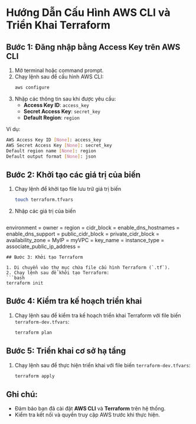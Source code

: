 
# Hướng Dẫn Cấu Hình AWS CLI và Triển Khai Terraform

## Bước 1: Đăng nhập bằng Access Key trên AWS CLI

1. Mở terminal hoặc command prompt.
2. Chạy lệnh sau để cấu hình AWS CLI:
   ```bash
   aws configure
   ```
3. Nhập các thông tin sau khi được yêu cầu:
   - **Access Key ID**: `access_key`
   - **Secret Access Key**: `secret_key`
   - **Default Region**: `region`

Ví dụ:
```bash
AWS Access Key ID [None]: access_key
AWS Secret Access Key [None]: secret_key
Default region name [None]: region
Default output format [None]: json
```
## Bước 2: Khởi tạo các giá trị của biến
1. Chạy lệnh để khởi tạo file lưu trữ giá trị biến
   ```bash
   touch terraform.tfvars
   ```
2. Nhập các giá trị của biến
   ```bash
  environment = 
  owner =
  region = 
  cidr_block = 
  enable_dns_hostnames = 
  enable_dns_support =
  public_cidr_block = 
  private_cidr_block = 
  availability_zone = 
  MyIP = 
  myVPC = 
  key_name = 
  instance_type = 
  associate_public_ip_address = 
   ```
## Bước 3: Khởi tạo Terraform

1. Di chuyển vào thư mục chứa file cấu hình Terraform (`.tf`).
2. Chạy lệnh sau để khởi tạo Terraform:
   ```bash
   terraform init
   ```

## Bước 4: Kiểm tra kế hoạch triển khai

1. Chạy lệnh sau để kiểm tra kế hoạch triển khai Terraform với file biến `terraform-dev.tfvars`:
   ```bash
   terraform plan 
   ```

## Bước 5: Triển khai cơ sở hạ tầng

1. Chạy lệnh sau để thực hiện triển khai với file biến `terraform-dev.tfvars`:
   ```bash
   terraform apply 
   ```

## Ghi chú:
- Đảm bảo bạn đã cài đặt **AWS CLI** và **Terraform** trên hệ thống.
- Kiểm tra kết nối và quyền truy cập AWS trước khi thực hiện.
